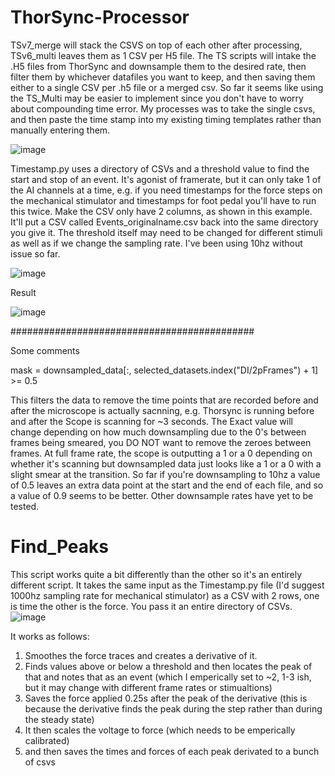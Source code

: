 # ThorSync-Processor
TSv7_merge will stack the CSVS on top of each other after processing, TSv6_multi leaves them as 1 CSV per H5 file.
The TS scripts will intake the .H5 files from ThorSync and downsample them to the desired rate, then filter them by whichever datafiles you want to keep, and then saving them either to a single CSV per .h5 file or a merged csv. So far it seems like using the TS_Multi may be easier to implement since you don't have to worry about compounding time error. My processes was to take the single csvs, and then paste the time stamp into my existing timing templates rather than manually entering them.

![image](https://github.com/cawarwick/ThorSync-Processor/assets/81972652/616452b0-2339-4836-90d1-73c130223c1d)



Timestamp.py uses a directory of CSVs and a threshold value to find the start and stop of an event. It's agonist of framerate, but it can only take 1 of the AI channels at a time, e.g. if you need timestamps for the force steps on the mechanical stimulator and timestamps for foot pedal you'll have to run this twice. Make the CSV only have 2 columns, as shown in this example. It'll put a CSV called Events_originalname.csv back into the same directory you give it. The threshold itself may need to be changed for different stimuli as well as if we change the sampling rate. I've been using 10hz without issue so far. 

![image](https://github.com/cawarwick/ThorSync-Processor/assets/81972652/9fe8f732-d288-4a11-b67f-e246ce5ef528)

Result

![image](https://github.com/cawarwick/ThorSync-Processor/assets/81972652/300f84f3-44d3-4ed6-8db0-9c105197e207)




############################################

Some comments

mask = downsampled_data[:, selected_datasets.index("DI/2pFrames") + 1] >= 0.5

This filters the data to remove the time points that are recorded before and after the microscope is actually sacnning, e.g. Thorsync is running before and after the Scope is scanning for ~3 seconds. The Exact value will change depending on how much downsampling due to the 0's between frames being smeared, you DO NOT want to remove the zeroes between frames. At full frame rate, the scope is outputting a 1 or a 0 depending on whether it's scanning but downsampled data just looks like a 1 or a 0 with a slight smear at the transition. 
So far if you're downsampling to 10hz a value of 0.5 leaves an extra data point at the start and the end of each file, and so a value of 0.9 seems to be better. Other downsample rates have yet to be tested.


# Find_Peaks
This script works quite a bit differently than the other so it's an entirely different script.
It takes the same input as the Timestamp.py file (I'd suggest 1000hz sampling rate for mechanical stimulator) as a CSV with 2 rows, one is time the other is the force. You pass it an entire directory of CSVs.
![image](https://github.com/cawarwick/ThorSync-Processor/assets/81972652/fbdb1c08-49a1-44f0-9a30-d7fd93b2bdb2)

It works as follows:
1. Smoothes the force traces and creates a derivative of it.
2. Finds values above or below a threshold and then locates the peak of that and notes that as an event (which I emperically set to ~2, 1-3 ish, but it may change with different frame rates or stimualtions) 
3. Saves the force applied 0.25s after the peak of the derivative (this is because the derivative finds the peak during the step rather than during the steady state)
4. It then scales the voltage to force (which needs to be emperically calibrated)
5. and then saves the times and forces of each peak derivated to a bunch of csvs
